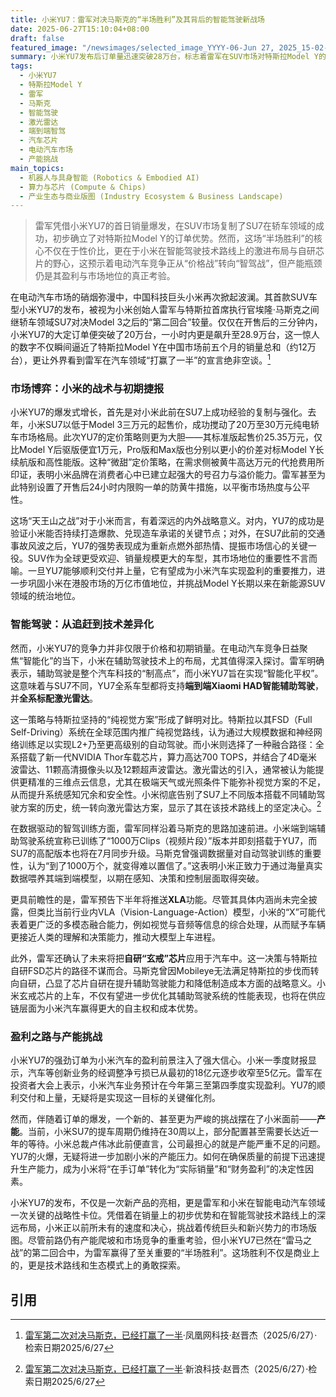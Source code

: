 ```yaml
---
title: 小米YU7：雷军对决马斯克的“半场胜利”及其背后的智能驾驶新战场
date: 2025-06-27T15:10:04+08:00
draft: false
featured_image: "/newsimages/selected_image_YYYY-06-Jun 27, 2025_15-02-12-487.jpg"
summary: 小米YU7发布后订单量迅速突破28万台，标志着雷军在SUV市场对特斯拉Model Y的成功挑战，复刻了SU7在轿车领域的胜利。文章深入分析了小米YU7的定价策略、其对小米盈利前景的积极影响，并重点探讨了小米在智能驾驶技术上采用的全系激光雷达方案、端到端智驾能力以及自研芯片的战略布局，这些技术差异化是其抗衡特斯拉纯视觉路线的核心。然而，巨大的订单量也给小米带来了严峻的产能挑战，成为其能否将“半场胜利”转化为全面成功的关键。
tags: 
  - 小米YU7
  - 特斯拉Model Y
  - 雷军
  - 马斯克
  - 智能驾驶
  - 激光雷达
  - 端到端智驾
  - 汽车芯片
  - 电动汽车市场
  - 产能挑战
main_topics: 
  - 机器人与具身智能 (Robotics & Embodied AI)
  - 算力与芯片 (Compute & Chips)
  - 产业生态与商业版图 (Industry Ecosystem & Business Landscape)
---
```


> 雷军凭借小米YU7的首日销量爆发，在SUV市场复制了SU7在轿车领域的成功，初步确立了对特斯拉Model Y的订单优势。然而，这场“半场胜利”的核心不仅在于性价比，更在于小米在智能驾驶技术路线上的激进布局与自研芯片的野心，这预示着电动汽车竞争正从“价格战”转向“智驾战”，但产能瓶颈仍是其盈利与市场地位的真正考验。

在电动汽车市场的硝烟弥漫中，中国科技巨头小米再次掀起波澜。其首款SUV车型小米YU7的发布，被视为小米创始人雷军与特斯拉首席执行官埃隆·马斯克之间继轿车领域SU7对决Model 3之后的“第二回合”较量。仅仅在开售后的三分钟内，小米YU7的大定订单便突破了20万台，一小时内更是飙升至28.9万台，这一惊人的数字不仅瞬间逼近了特斯拉Model Y在中国市场前五个月的销量总和（约12万台），更让外界看到雷军在汽车领域“打赢了一半”的宣言绝非空谈。[^1]

### 市场博弈：小米的战术与初期捷报

小米YU7的爆发式增长，首先是对小米此前在SU7上成功经验的复制与强化。去年，小米SU7以低于Model 3三万元的起售价，成功搅动了20万至30万元纯电轿车市场格局。此次YU7的定价策略则更为大胆——其标准版起售价25.35万元，仅比Model Y后驱版便宜1万元，Pro版和Max版也分别以更小的价差对标Model Y长续航版和高性能版。这种“微甜”定价策略，在需求侧被黄牛高达万元的代抢费用所印证，表明小米品牌在消费者心中已建立起强大的号召力与溢价能力。雷军甚至为此特别设置了开售后24小时内限购一单的防黄牛措施，以平衡市场热度与公平性。

这场“天王山之战”对于小米而言，有着深远的内外战略意义。对内，YU7的成功是验证小米能否持续打造爆款、兑现造车承诺的关键节点；对外，在SU7此前的交通事故风波之后，YU7的强势表现成为重新点燃外部热情、提振市场信心的关键一役。SUV作为全球更受欢迎、销量规模更大的车型，其市场地位的重要性不言而喻。一旦YU7能够顺利交付并上量，它有望成为小米汽车实现盈利的重要推力，进一步巩固小米在港股市场的万亿市值地位，并挑战Model Y长期以来在新能源SUV领域的统治地位。

### 智能驾驶：从追赶到技术差异化

然而，小米YU7的竞争力并非仅限于价格和初期销量。在电动汽车竞争日益聚焦“智能化”的当下，小米在辅助驾驶技术上的布局，尤其值得深入探讨。雷军明确表示，辅助驾驶是整个汽车科技的“制高点”，而小米YU7旨在实现“智能化平权”。这意味着与SU7不同，YU7全系车型都将支持**端到端Xiaomi HAD智能辅助驾驶**，并**全系标配激光雷达**。

这一策略与特斯拉坚持的“纯视觉方案”形成了鲜明对比。特斯拉以其FSD（Full Self-Driving）系统在全球范围内推广纯视觉路线，认为通过大规模数据和神经网络训练足以实现L2+乃至更高级别的自动驾驶。而小米则选择了一种融合路径：全系搭载了新一代NVIDIA Thor车载芯片，算力高达700 TOPS，并结合了4D毫米波雷达、11颗高清摄像头以及12颗超声波雷达。激光雷达的引入，通常被认为能提供更精准的三维点云信息，尤其在极端天气或光照条件下能弥补视觉方案的不足，从而提升系统感知冗余和安全性。小米彻底告别了SU7上不同版本搭载不同辅助驾驶方案的历史，统一转向激光雷达方案，显示了其在该技术路线上的坚定决心。[^2]

在数据驱动的智驾训练方面，雷军同样沿着马斯克的思路加速前进。小米端到端辅助驾驶系统宣称已训练了“1000万Clips（视频片段）”版本并即刻搭载于YU7，而SU7的高配版本也将在7月同步升级。马斯克曾强调数据量对自动驾驶训练的重要性，认为“到了1000万个，就变得难以置信了。”这表明小米正致力于通过海量真实数据喂养其端到端模型，以期在感知、决策和控制层面取得突破。

更具前瞻性的是，雷军预告下半年将推送**XLA**功能。尽管其具体内涵尚未完全披露，但类比当前行业内VLA（Vision-Language-Action）模型，小米的“X”可能代表着更广泛的多模态融合能力，例如视觉与音频等信息的综合处理，从而赋予车辆更接近人类的理解和决策能力，推动大模型上车进程。

此外，雷军还确认了未来将把**自研“玄戒”芯片**应用于汽车中。这一决策与特斯拉自研FSD芯片的路径不谋而合。马斯克曾因Mobileye无法满足特斯拉的步伐而转向自研，凸显了芯片自研在提升辅助驾驶能力和降低制造成本方面的战略意义。小米玄戒芯片的上车，不仅有望进一步优化其辅助驾驶系统的性能表现，也将在供应链层面为小米汽车赢得更大的自主权和成本优势。

### 盈利之路与产能挑战

小米YU7的强劲订单为小米汽车的盈利前景注入了强大信心。小米一季度财报显示，汽车等创新业务的经调整净亏损已从最初的18亿元逐步收窄至5亿元。雷军在投资者大会上表示，小米汽车业务预计在今年第三至第四季度实现盈利。YU7的顺利交付和上量，无疑将是实现这一目标的关键催化剂。

然而，伴随着订单的爆发，一个新的、甚至更为严峻的挑战摆在了小米面前——**产能**。当前，小米SU7的提车周期仍维持在30周以上，部分配置甚至需要长达近一年的等待。小米总裁卢伟冰此前便直言，公司最担心的就是产能严重不足的问题。YU7的火爆，无疑将进一步加剧小米的产能压力。如何在确保质量的前提下迅速提升生产能力，成为小米将“在手订单”转化为“实际销量”和“财务盈利”的决定性因素。

小米YU7的发布，不仅是一次新产品的亮相，更是雷军和小米在智能电动汽车领域一次关键的战略性卡位。凭借着在销量上的初步优势和在智能驾驶技术路线上的深远布局，小米正以前所未有的速度和决心，挑战着传统巨头和新兴势力的市场版图。尽管前路仍有产能爬坡和市场竞争的重重考验，但小米YU7已然在“雷马之战”的第二回合中，为雷军赢得了至关重要的“半场胜利”。这场胜利不仅是商业上的，更是技术路线和生态模式上的勇敢探索。

## 引用

[^1]: [雷军第二次对决马斯克，已经打赢了一半](https://tech.ifeng.com/c/8kUnX0rhD1k)·凤凰网科技·赵晋杰（2025/6/27）·检索日期2025/6/27
[^2]: [雷军第二次对决马斯克，已经打赢了一半](https://k.sina.com.cn/article_7264514723_1b0ffb2a300102ihgo.html?)·新浪科技·赵晋杰（2025/6/27）·检索日期2025/6/27

